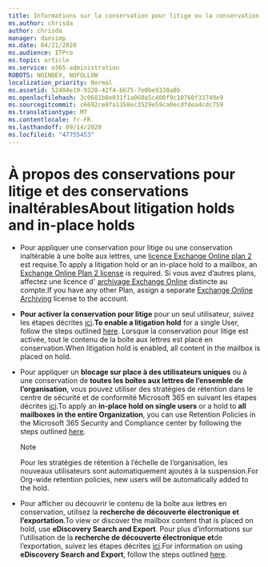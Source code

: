 ```yaml
---
title: Informations sur la conservation pour litige ou la conservation inaltérable
ms.author: chrisda
author: chrisda
manager: dansimp
ms.date: 04/21/2020
ms.audience: ITPro
ms.topic: article
ms.service: o365-administration
ROBOTS: NOINDEX, NOFOLLOW
localization_priority: Normal
ms.assetid: 52484e19-9328-42f4-b675-7e0be9338a8b
ms.openlocfilehash: 3c0681b8e031f1a060a5c400f9c10760f33749e9
ms.sourcegitcommit: c6692ce0fa1358ec3529e59ca0ecdfdea4cdc759
ms.translationtype: MT
ms.contentlocale: fr-FR
ms.lasthandoff: 09/14/2020
ms.locfileid: "47755453"
---
```

# <a name="about-litigation-holds-and-in-place-holds"></a><span data-ttu-id="e7868-102">À propos des conservations pour litige et des conservations inaltérables</span><span class="sxs-lookup"><span data-stu-id="e7868-102">About litigation holds and in-place holds</span></span>

- <span data-ttu-id="e7868-103">Pour appliquer une conservation pour litige ou une conservation inaltérable à une boîte aux lettres, une [licence Exchange Online plan 2](https://docs.microsoft.com/office365/servicedescriptions/office-365-platform-service-description/office-365-plan-options) est requise.</span><span class="sxs-lookup"><span data-stu-id="e7868-103">To apply a litigation hold or an in-place hold to a mailbox, an [Exchange Online Plan 2 license](https://docs.microsoft.com/office365/servicedescriptions/office-365-platform-service-description/office-365-plan-options) is required.</span></span> <span data-ttu-id="e7868-104">Si vous avez d’autres plans, affectez une licence d' [archivage Exchange Online](https://docs.microsoft.com/office365/servicedescriptions/exchange-online-archiving-service-description/exchange-online-archiving-service-description) distincte au compte.</span><span class="sxs-lookup"><span data-stu-id="e7868-104">If you have any other Plan, assign a separate [Exchange Online Archiving](https://docs.microsoft.com/office365/servicedescriptions/exchange-online-archiving-service-description/exchange-online-archiving-service-description) license to the account.</span></span> 
    
- <span data-ttu-id="e7868-105">**Pour activer la conservation pour litige** pour un seul utilisateur, suivez les étapes décrites [ici](https://docs.microsoft.com/office365/SecurityCompliance/place-a-mailbox-on-litigation-hold).</span><span class="sxs-lookup"><span data-stu-id="e7868-105">**To enable a litigation hold** for a single User, follow the steps outlined [here](https://docs.microsoft.com/office365/SecurityCompliance/place-a-mailbox-on-litigation-hold).</span></span> <span data-ttu-id="e7868-106">Lorsque la conservation pour litige est activée, tout le contenu de la boîte aux lettres est placé en conservation.</span><span class="sxs-lookup"><span data-stu-id="e7868-106">When litigation hold is enabled, all content in the mailbox is placed on hold.</span></span>
    
- <span data-ttu-id="e7868-107">Pour appliquer un **blocage sur place à des utilisateurs uniques** ou à une conservation de **toutes les boîtes aux lettres de l’ensemble de l’organisation**, vous pouvez utiliser des stratégies de rétention dans le centre de sécurité et de conformité Microsoft 365 en suivant les étapes décrites [ici]( https://docs.microsoft.com/microsoft-365/compliance/retention-policies).</span><span class="sxs-lookup"><span data-stu-id="e7868-107">To apply an **in-place hold on single users** or a hold to **all mailboxes in the entire Organization**, you can use Retention Policies in the Microsoft 365 Security and Compliance center by following the steps outlined [here]( https://docs.microsoft.com/microsoft-365/compliance/retention-policies).</span></span>
    
    > [!NOTE]
    > <span data-ttu-id="e7868-108">Pour les stratégies de rétention à l’échelle de l’organisation, les nouveaux utilisateurs sont automatiquement ajoutés à la suspension.</span><span class="sxs-lookup"><span data-stu-id="e7868-108">For Org-wide retention policies, new users will be automatically added to the hold.</span></span> 
  
- <span data-ttu-id="e7868-109">Pour afficher ou découvrir le contenu de la boîte aux lettres en conservation, utilisez la **recherche de découverte électronique et l’exportation**.</span><span class="sxs-lookup"><span data-stu-id="e7868-109">To view or discover the mailbox content that is placed on hold, use **eDiscovery Search and Export**.</span></span> <span data-ttu-id="e7868-110">Pour plus d’informations sur l’utilisation de la **recherche de découverte électronique et**de l’exportation, suivez les étapes décrites [ici](https://docs.microsoft.com/microsoft-365/compliance/export-search-results).</span><span class="sxs-lookup"><span data-stu-id="e7868-110">For information on using **eDiscovery Search and Export**, follow the steps outlined [here](https://docs.microsoft.com/microsoft-365/compliance/export-search-results).</span></span>
    

